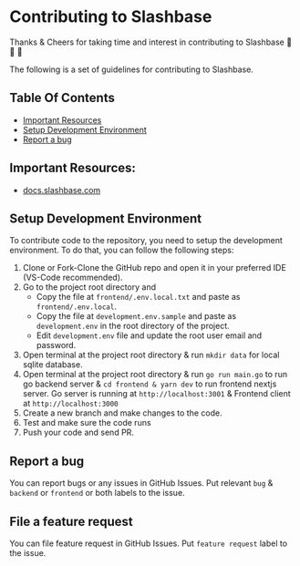 # Contributing to Slashbase

Thanks & Cheers for taking time and interest in contributing to Slashbase 🙌 🙏 👏

The following is a set of guidelines for contributing to Slashbase.

## Table Of Contents

- [Important Resources](#important-resources)
- [Setup Development Environment](#setup-development-environment)
- [Report a bug](#report-a-bug)

## Important Resources:

- [docs.slashbase.com](https://docs.slashbase.com)

## Setup Development Environment

To contribute code to the repository, you need to setup the development environment. To do that, you can follow the following steps:

1. Clone or Fork-Clone the GitHub repo and open it in your preferred IDE (VS-Code recommended).
2. Go to the project root directory and
    - Copy the file at `frontend/.env.local.txt` and paste as `frontend/.env.local`.
    - Copy the file at `development.env.sample` and paste as `development.env` in the root directory of the project.
    - Edit `development.env` file and update the root user email and password.
3. Open terminal at the project root directory & run `mkdir data` for local sqlite database.
4. Open terminal at the project root directory & run `go run main.go` to run go backend server & `cd frontend & yarn dev` to run frontend nextjs server. Go server is running at `http://localhost:3001` & Frontend client at `http://localhost:3000`
5. Create a new branch and make changes to the code.
6. Test and make sure the code runs
7. Push your code and send PR.

## Report a bug

You can report bugs or any issues in GitHub Issues. Put relevant `bug` & `backend` or `frontend` or both labels to the issue.

## File a feature request

You can file feature request in GitHub Issues. Put `feature request` label to the issue.
